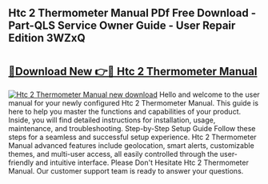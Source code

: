 ## Htc 2 Thermometer Manual PDf Free Download - Part-QLS Service Owner Guide - User Repair Edition 3WZxQ

# <h2><a href="http://cf17442.oget.top/?id=Htc+2+Thermometer+Manual">🔗Download New 👉🔴 Htc 2 Thermometer Manual</a></h2>

[![Htc 2 Thermometer Manual new download](https://i.imgur.com/5g1atiW.png)](http://cf17442.oget.top/?id=Htc+2+Thermometer+Manual)
Hello and welcome to the user manual for your newly configured Htc 2 Thermometer Manual. This guide is here to help you master the functions and capabilities of your product. Inside, you will find detailed instructions for installation, usage, maintenance, and troubleshooting. Step-by-Step Setup Guide Follow these steps for a seamless and successful setup experience. Htc 2 Thermometer Manual advanced features include geolocation, smart alerts, customizable themes, and multi-user access, all easily controlled through the user-friendly and intuitive interface. Please Don't Hesitate Htc 2 Thermometer Manual. Our customer support team is ready to answer your questions.
